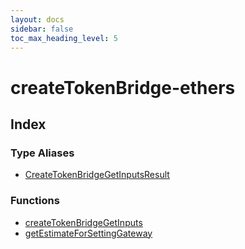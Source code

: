 ```yaml
---
layout: docs
sidebar: false
toc_max_heading_level: 5
---
```


# createTokenBridge-ethers

## Index

### Type Aliases

- [CreateTokenBridgeGetInputsResult](type-aliases/CreateTokenBridgeGetInputsResult.md)

### Functions

- [createTokenBridgeGetInputs](functions/createTokenBridgeGetInputs.md)
- [getEstimateForSettingGateway](functions/getEstimateForSettingGateway.md)
